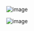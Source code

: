 ![image](https://github.com/Prathappn157/Excel_Analyst/assets/139114610/67c03ddc-6c31-4018-b46b-c57b26d51ed9)

![image](https://github.com/Prathappn157/Excel_Analyst/assets/139114610/5a12ea8e-e245-43b9-9392-2c9d3e3a3ff3)

